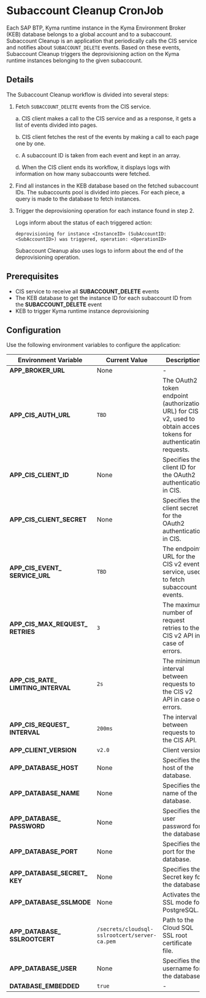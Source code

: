 # Subaccount Cleanup CronJob

Each SAP BTP, Kyma runtime instance in the Kyma Environment Broker (KEB) database belongs to a global account and to a subaccount.
Subaccount Cleanup is an application that periodically calls the CIS service and notifies about `SUBACCOUNT_DELETE` events.
Based on these events, Subaccount Cleanup triggers the deprovisioning action on the Kyma runtime instances belonging to the given subaccount.

## Details

The Subaccount Cleanup workflow is divided into several steps:

1. Fetch `SUBACCOUNT_DELETE` events from the CIS service.

    a. CIS client makes a call to the CIS service and as a response, it gets a list of events divided into pages.

    b. CIS client fetches the rest of the events by making a call to each page one by one.

    c. A subaccount ID is taken from each event and kept in an array.

    d. When the CIS client ends its workflow, it displays logs with information on how many subaccounts were fetched.

2. Find all instances in the KEB database based on the fetched subaccount IDs.
   The subaccounts pool is divided into pieces. For each piece, a query is made to the database to fetch instances.

3. Trigger the deprovisioning operation for each instance found in step 2.

   Logs inform about the status of each triggered action:

    ```
    deprovisioning for instance <InstanceID> (SubAccountID: <SubAccountID>) was triggered, operation: <OperationID>
    ```

   Subaccount Cleanup also uses logs to inform about the end of the deprovisioning operation.

## Prerequisites

* CIS service to receive all **SUBACCOUNT_DELETE** events
* The KEB database to get the instance ID for each subaccount ID from the **SUBACCOUNT_DELETE** event
* KEB to trigger Kyma runtime instance deprovisioning

## Configuration

Use the following environment variables to configure the application:

| Environment Variable | Current Value | Description                                                                                                         |
|---------------------|------------------------------|---------------------------------------------------------------------------------------------------------------------|
| **APP_BROKER_URL** | None | -                                                                                                                   |
| **APP_CIS_AUTH_URL** | <code>TBD</code> | The OAuth2 token endpoint (authorization URL) for CIS v2, used to obtain access tokens for authenticating requests. |
| **APP_CIS_CLIENT_ID** | None | Specifies the client ID for the OAuth2 authentication in CIS.                                                       |
| **APP_CIS_CLIENT_&#x200b;SECRET** | None | Specifies the client secret for the OAuth2 authentication in CIS.                                                   |
| **APP_CIS_EVENT_&#x200b;SERVICE_URL** | <code>TBD</code> | The endpoint URL for the CIS v2 event service, used to fetch subaccount events.                                     |
| **APP_CIS_MAX_REQUEST_&#x200b;RETRIES** | <code>3</code> | The maximum number of request retries to the CIS v2 API in case of errors.                                          |
| **APP_CIS_RATE_&#x200b;LIMITING_INTERVAL** | <code>2s</code> | The minimum interval between requests to the CIS v2 API in case of errors.                                          |
| **APP_CIS_REQUEST_&#x200b;INTERVAL** | <code>200ms</code> | The interval between requests to the CIS API.                                                                       |
| **APP_CLIENT_VERSION** | <code>v2.0</code> | Client version.                                                                                                     |
| **APP_DATABASE_HOST** | None | Specifies the host of the database.                                                                                 |
| **APP_DATABASE_NAME** | None | Specifies the name of the database.                                                                                 |
| **APP_DATABASE_&#x200b;PASSWORD** | None | Specifies the user password for the database.                                                                       |
| **APP_DATABASE_PORT** | None | Specifies the port for the database.                                                                                |
| **APP_DATABASE_SECRET_&#x200b;KEY** | None | Specifies the Secret key for the database.                                                                          |
| **APP_DATABASE_SSLMODE** | None | Activates the SSL mode for PostgreSQL.                                                                              |
| **APP_DATABASE_&#x200b;SSLROOTCERT** | <code>/secrets/cloudsql-sslrootcert/server-ca.pem</code> | Path to the Cloud SQL SSL root certificate file.                                                                    |
| **APP_DATABASE_USER** | None | Specifies the username for the database.                                                                            |
| **DATABASE_EMBEDDED** | <code>true</code> | -                                                                                                                   |
